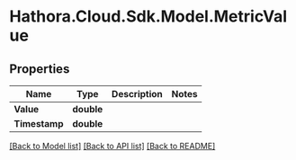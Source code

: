 # Hathora.Cloud.Sdk.Model.MetricValue

## Properties

Name | Type | Description | Notes
------------ | ------------- | ------------- | -------------
**Value** | **double** |  | 
**Timestamp** | **double** |  | 

[[Back to Model list]](../README.md#documentation-for-models) [[Back to API list]](../README.md#documentation-for-api-endpoints) [[Back to README]](../README.md)

